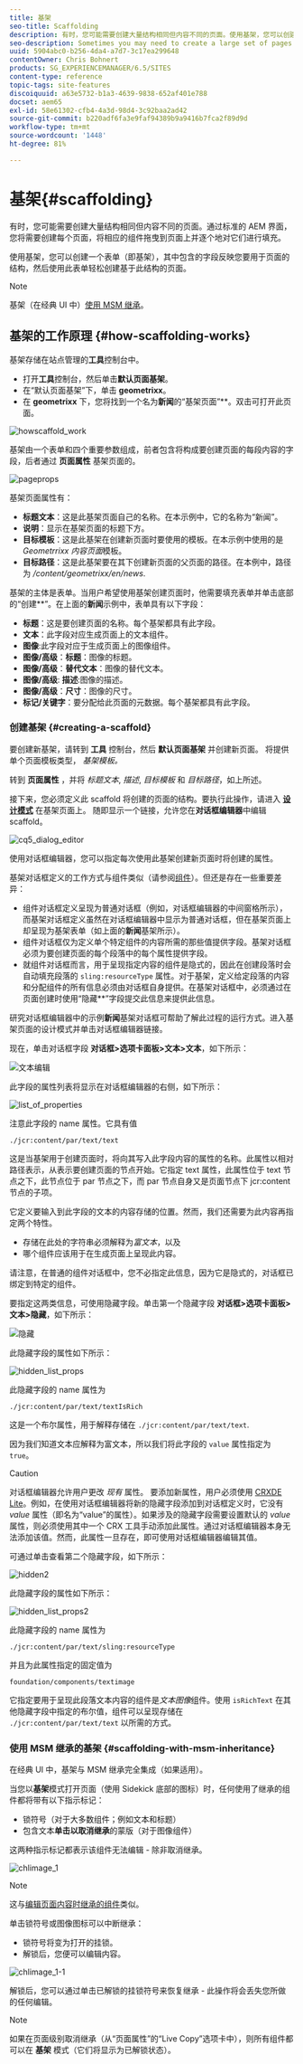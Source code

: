 ```yaml
---
title: 基架
seo-title: Scaffolding
description: 有时，您可能需要创建大量结构相同但内容不同的页面。使用基架，您可以创建一个表单（即基架），其中包含的字段反映您要用于页面的结构，然后使用此表单轻松创建基于此结构的页面。
seo-description: Sometimes you may need to create a large set of pages that share the same structure but have differing content. With scaffolding you can create a form (a scaffold) with fields that reflect the structure you want for your pages and then use this form to easily create pages based on this structure.
uuid: 5904abc0-b256-4da4-a7d7-3c17ea299648
contentOwner: Chris Bohnert
products: SG_EXPERIENCEMANAGER/6.5/SITES
content-type: reference
topic-tags: site-features
discoiquuid: a63e5732-b1a3-4639-9838-652af401e788
docset: aem65
exl-id: 58e61302-cfb4-4a3d-98d4-3c92baa2ad42
source-git-commit: b220adf6fa3e9faf94389b9a9416b7fca2f89d9d
workflow-type: tm+mt
source-wordcount: '1448'
ht-degree: 81%

---
```


# 基架{#scaffolding}

有时，您可能需要创建大量结构相同但内容不同的页面。通过标准的 AEM 界面，您将需要创建每个页面，将相应的组件拖曳到页面上并逐个地对它们进行填充。

使用基架，您可以创建一个表单（即基架），其中包含的字段反映您要用于页面的结构，然后使用此表单轻松创建基于此结构的页面。

>[!NOTE]
>
>基架（在经典 UI 中）[使用 MSM 继承](#scaffolding-with-msm-inheritance)。

## 基架的工作原理 {#how-scaffolding-works}

基架存储在站点管理的&#x200B;**工具**&#x200B;控制台中。

* 打开&#x200B;**工具**&#x200B;控制台，然后单击&#x200B;**默认页面基架**。
* 在“默认页面基架”下，单击 **geometrixx**。
* 在 **geometrixx** 下，您将找到一个名为&#x200B;**新闻**&#x200B;的“基架页面”**。双击可打开此页面。

![howscaffold_work](assets/howscaffolds_work.png)

基架由一个表单和四个重要参数组成，前者包含将构成要创建页面的每段内容的字段，后者通过 **页面属性** 基架页面的。

![pageprops](assets/pageprops.png)

基架页面属性有：

* **标题文本**：这是此基架页面自己的名称。在本示例中，它的名称为“新闻”。
* **说明**：显示在基架页面的标题下方。
* **目标模板**：这是此基架在创建新页面时要使用的模板。在本示例中使用的是 *Geometrrixx 内容页面*&#x200B;模板。
* **目标路径**：这是此基架要在其下创建新页面的父页面的路径。在本例中，路径为 */content/geometrixx/en/news*.

基架的主体是表单。当用户希望使用基架创建页面时，他需要填充表单并单击底部的“创建&#x200B;**”。在上面的&#x200B;**新闻**&#x200B;示例中，表单具有以下字段：

* **标题**：这是要创建页面的名称。每个基架都具有此字段。
* **文本**：此字段对应生成页面上的文本组件。
* **图像**:此字段对应于生成页面上的图像组件。
* **图像/高级**：**标题**：图像的标题。
* **图像/高级**：**替代文本**：图像的替代文本。
* **图像/高级**: **描述**:图像的描述。
* **图像/高级**：**尺寸**：图像的尺寸。
* **标记/关键字**：要分配给此页面的元数据。每个基架都具有此字段。

### 创建基架 {#creating-a-scaffold}

要创建新基架，请转到 **工具** 控制台，然后 **默认页面基架** 并创建新页面。 将提供单个页面模板类型， *基架模板。*

转到 **页面属性** ，并将 *标题文本*, *描述*, *目标模板* 和 *目标路径*，如上所述。

接下来，您必须定义此 scaffold 将创建的页面的结构。要执行此操作，请进入 **[设计模式](/help/sites-authoring/page-authoring.md#sidekick)** 在基架页面上。 随即显示一个链接，允许您在&#x200B;**对话框编辑器**&#x200B;中编辑 scaffold。

![cq5_dialog_editor](assets/cq5_dialog_editor.png)

使用对话框编辑器，您可以指定每次使用此基架创建新页面时将创建的属性。

基架对话框定义的工作方式与组件类似（请参阅[组件](/help/sites-developing/components.md)）。但还是存在一些重要差异：

* 组件对话框定义呈现为普通对话框（例如，对话框编辑器的中间窗格所示），而基架对话框定义虽然在对话框编辑器中显示为普通对话框，但在基架页面上却呈现为基架表单（如上面的&#x200B;**新闻**&#x200B;基架所示）。
* 组件对话框仅为定义单个特定组件的内容所需的那些值提供字段。基架对话框必须为要创建页面的每个段落中的每个属性提供字段。
* 就组件对话框而言，用于呈现指定内容的组件是隐式的，因此在创建段落时会自动填充段落的 `sling:resourceType` 属性。对于基架，定义给定段落的内容和分配组件的所有信息必须由对话框自身提供。在基架对话框中，必须通过在页面创建时使用“隐藏&#x200B;**”字段提交此信息来提供此信息。

研究对话框编辑器中的示例&#x200B;**新闻**&#x200B;基架对话框可帮助了解此过程的运行方式。进入基架页面的设计模式并单击对话框编辑器链接。

现在，单击对话框字段 **对话框>选项卡面板>文本>文本**，如下所示：

![文本编辑](assets/textedit.png)

此字段的属性列表将显示在对话框编辑器的右侧，如下所示：

![list_of_properties](assets/list_of_properties.png)

注意此字段的 name 属性。它具有值

`./jcr:content/par/text/text`

这是当基架用于创建页面时，将向其写入此字段内容的属性的名称。此属性以相对路径表示，从表示要创建页面的节点开始。它指定 text 属性，此属性位于 text 节点之下，此节点位于 par 节点之下，而 par 节点自身又是页面节点下 jcr:content 节点的子项。

它定义要输入到此字段的文本的内容存储的位置。然而，我们还需要为此内容再指定两个特性。

* 存储在此处的字符串必须解释为&#x200B;*富文本*，以及
* 哪个组件应该用于在生成页面上呈现此内容。

请注意，在普通的组件对话框中，您不必指定此信息，因为它是隐式的，对话框已绑定到特定的组件。

要指定这两类信息，可使用隐藏字段。单击第一个隐藏字段 **对话框>选项卡面板>文本>隐藏**，如下所示：

![隐藏](assets/hidden.png)

此隐藏字段的属性如下所示：

![hidden_list_props](assets/hidden_list_props.png)

此隐藏字段的 name 属性为

`./jcr:content/par/text/textIsRich`

这是一个布尔属性，用于解释存储在 `./jcr:content/par/text/text`.

因为我们知道文本应解释为富文本，所以我们将此字段的 `value` 属性指定为 `true`。

>[!CAUTION]
>
>对话框编辑器允许用户更改 *现有* 属性。 要添加新属性，用户必须使用 [CRXDE Lite](/help/sites-developing/developing-with-crxde-lite.md)。例如，在使用对话框编辑器将新的隐藏字段添加到对话框定义时，它没有 *value* 属性（即名为“value”的属性）。如果涉及的隐藏字段需要设置默认的 *value* 属性，则必须使用其中一个 CRX 工具手动添加此属性。通过对话框编辑器本身无法添加该值。然而，此属性一旦存在，即可使用对话框编辑器编辑其值。

可通过单击查看第二个隐藏字段，如下所示：

![hidden2](assets/hidden2.png)

此隐藏字段的属性如下所示：

![hidden_list_props2](assets/hidden_list_props2.png)

此隐藏字段的 name 属性为

`./jcr:content/par/text/sling:resourceType`

并且为此属性指定的固定值为

`foundation/components/textimage`

它指定要用于呈现此段落文本内容的组件是&#x200B;*文本图像*&#x200B;组件。使用 `isRichText` 在其他隐藏字段中指定的布尔值，组件可以呈现存储在 `./jcr:content/par/text/text` 以所需的方式。

### 使用 MSM 继承的基架 {#scaffolding-with-msm-inheritance}

在经典 UI 中，基架与 MSM 继承完全集成（如果适用）。

当您以&#x200B;**基架**&#x200B;模式打开页面（使用 Sidekick 底部的图标）时，任何使用了继承的组件都将带有以下指示标记：

* 锁符号（对于大多数组件；例如文本和标题）
* 包含文本&#x200B;**单击以取消继承**&#x200B;的蒙版（对于图像组件）

这两种指示标记都表示该组件无法编辑 - 除非取消继承。

![chlimage_1](assets/chlimage_1.jpeg)

>[!NOTE]
>
>这与[编辑页面内容时继承的组件](/help/sites-authoring/editing-content.md#inheritedcomponentsclassicui)类似。

单击锁符号或图像图标可以中断继承：

* 锁符号将变为打开的挂锁。
* 解锁后，您便可以编辑内容。

![chlimage_1-1](assets/chlimage_1-1.jpeg)

解锁后，您可以通过单击已解锁的挂锁符号来恢复继承 - 此操作将会丢失您所做的任何编辑。

>[!NOTE]
>
>如果在页面级别取消继承（从“页面属性”的“Live Copy”选项卡中），则所有组件都可以在 **基架** 模式（它们将显示为已解锁状态）。

